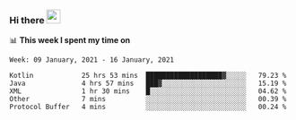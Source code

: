 ### Hi there <a href="https://www.gautamkrishnar.com/"><img src="https://media.giphy.com/media/hvRJCLFzcasrR4ia7z/giphy.gif" width="25px"></a>

📊 **This week I spent my time on**

<!--START_SECTION:waka-->
```text
Week: 09 January, 2021 - 16 January, 2021

Kotlin            25 hrs 53 mins  ███████████████████▓░░░░░   79.23 % 
Java              4 hrs 57 mins   ███▓░░░░░░░░░░░░░░░░░░░░░   15.19 % 
XML               1 hr 30 mins    █░░░░░░░░░░░░░░░░░░░░░░░░   04.62 % 
Other             7 mins          ░░░░░░░░░░░░░░░░░░░░░░░░░   00.39 % 
Protocol Buffer   4 mins          ░░░░░░░░░░░░░░░░░░░░░░░░░   00.24 % 
```
<!--END_SECTION:waka-->
